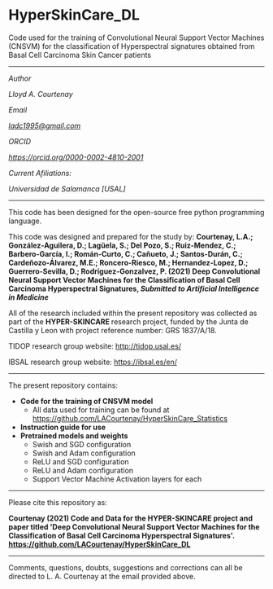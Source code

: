 # HyperSkinCare_DL
Code used for the training of Convolutional Neural Support Vector Machines (CNSVM) for the classification of Hyperspectral signatures obtained from Basal Cell Carcinoma Skin Cancer patients

-----------------------------------------------------------------------------------------------------------------

<i>
Author

Lloyd A. Courtenay

Email

ladc1995@gmail.com

ORCID

https://orcid.org/0000-0002-4810-2001

Current Afiliations:

Universidad de Salamanca [USAL]

</i>

---------------------------------------------------------------------------------------------------

This code has been designed for the open-source free python programming language.

This code was designed and prepared for the study by:
<b> Courtenay, L.A.; González-Aguilera, D.; Lagüela, S.; Del Pozo, S.; Ruiz-Mendez, C.; Barbero-García, I.; Román-Curto, C.; Cañueto, J.;
Santos-Durán, C.; Cardeñozo-Álvarez, M.E.; Roncero-Riesco, M.; Hernandez-Lopez, D.; Guerrero-Sevilla, D.; Rodríguez-Gonzalvez, P. (2021)
Deep Convolutional Neural Support Vector Machines for the Classification of Basal Cell Carcinoma Hyperspectral Signatures, <i>Submitted to Artificial Intelligence in Medicine</i></b>

All of the research included within the present repository was collected as part of the <b> HYPER-SKINCARE </b> research project, funded by the
Junta de Castilla y Leon with project reference number: GRS 1837/A/18.

TIDOP research group website: http://tidop.usal.es/

IBSAL research group website: https://ibsal.es/en/

---------------------------------------------------------------------------------------------------

The present repository contains:

* <b> Code for the training of CNSVM model </b>
    * All data used for training can be found at https://github.com/LACourtenay/HyperSkinCare_Statistics
* <b> Instruction guide for use </b>
* <b> Pretrained models and weights </b>
    * Swish and SGD configuration
    * Swish and Adam configuration
    * ReLU and SGD configuration
    * ReLU and Adam configuration
    * Support Vector Machine Activation layers for each

--------------------------------------------------------

Please cite this repository as:

 <b> Courtenay (2021) Code and Data for the HYPER-SKINCARE project and paper titled 'Deep Convolutional Neural Support Vector Machines for the Classification of Basal Cell Carcinoma Hyperspectral Signatures'. https://github.com/LACourtenay/HyperSkinCare_DL
</b>

--------------------------------------------------------

Comments, questions, doubts, suggestions and corrections can all be directed to L. A. Courtenay at the email provided above.